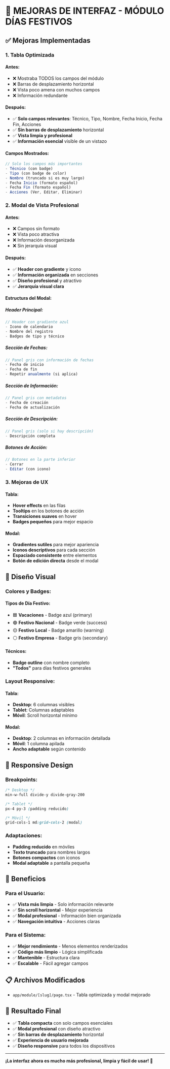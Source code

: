 # 🎨 MEJORAS DE INTERFAZ - MÓDULO DÍAS FESTIVOS

## ✅ Mejoras Implementadas

### 1. **Tabla Optimizada**

#### **Antes:**
- ❌ Mostraba TODOS los campos del módulo
- ❌ Barras de desplazamiento horizontal
- ❌ Vista poco amena con muchos campos
- ❌ Información redundante

#### **Después:**
- ✅ **Solo campos relevantes**: Técnico, Tipo, Nombre, Fecha Inicio, Fecha Fin, Acciones
- ✅ **Sin barras de desplazamiento** horizontal
- ✅ **Vista limpia y profesional**
- ✅ **Información esencial** visible de un vistazo

#### **Campos Mostrados:**
```typescript
// Solo los campos más importantes
- Técnico (con badge)
- Tipo (con badge de color)
- Nombre (truncado si es muy largo)
- Fecha Inicio (formato español)
- Fecha Fin (formato español)
- Acciones (Ver, Editar, Eliminar)
```

### 2. **Modal de Vista Profesional**

#### **Antes:**
- ❌ Campos sin formato
- ❌ Vista poco atractiva
- ❌ Información desorganizada
- ❌ Sin jerarquía visual

#### **Después:**
- ✅ **Header con gradiente** y icono
- ✅ **Información organizada** en secciones
- ✅ **Diseño profesional** y atractivo
- ✅ **Jerarquía visual clara**

#### **Estructura del Modal:**

##### **Header Principal:**
```typescript
// Header con gradiente azul
- Icono de calendario
- Nombre del registro
- Badges de tipo y técnico
```

##### **Sección de Fechas:**
```typescript
// Panel gris con información de fechas
- Fecha de inicio
- Fecha de fin
- Repetir anualmente (si aplica)
```

##### **Sección de Información:**
```typescript
// Panel gris con metadatos
- Fecha de creación
- Fecha de actualización
```

##### **Sección de Descripción:**
```typescript
// Panel gris (solo si hay descripción)
- Descripción completa
```

##### **Botones de Acción:**
```typescript
// Botones en la parte inferior
- Cerrar
- Editar (con icono)
```

### 3. **Mejoras de UX**

#### **Tabla:**
- **Hover effects** en las filas
- **Tooltips** en los botones de acción
- **Transiciones suaves** en hover
- **Badges pequeños** para mejor espacio

#### **Modal:**
- **Gradientes sutiles** para mejor apariencia
- **Iconos descriptivos** para cada sección
- **Espaciado consistente** entre elementos
- **Botón de edición directa** desde el modal

## 🎨 Diseño Visual

### **Colores y Badges:**

#### **Tipos de Día Festivo:**
- 🟦 **Vacaciones** - Badge azul (primary)
- 🟢 **Festivo Nacional** - Badge verde (success)
- 🟡 **Festivo Local** - Badge amarillo (warning)
- ⚪ **Festivo Empresa** - Badge gris (secondary)

#### **Técnicos:**
- **Badge outline** con nombre completo
- **"Todos"** para días festivos generales

### **Layout Responsive:**

#### **Tabla:**
- **Desktop**: 6 columnas visibles
- **Tablet**: Columnas adaptables
- **Móvil**: Scroll horizontal mínimo

#### **Modal:**
- **Desktop**: 2 columnas en información detallada
- **Móvil**: 1 columna apilada
- **Ancho adaptable** según contenido

## 📱 Responsive Design

### **Breakpoints:**
```css
/* Desktop */
min-w-full divide-y divide-gray-200

/* Tablet */
px-4 py-3 (padding reducido)

/* Móvil */
grid-cols-1 md:grid-cols-2 (modal)
```

### **Adaptaciones:**
- **Padding reducido** en móviles
- **Texto truncado** para nombres largos
- **Botones compactos** con iconos
- **Modal adaptable** a pantalla pequeña

## 🚀 Beneficios

### **Para el Usuario:**
- ✅ **Vista más limpia** - Solo información relevante
- ✅ **Sin scroll horizontal** - Mejor experiencia
- ✅ **Modal profesional** - Información bien organizada
- ✅ **Navegación intuitiva** - Acciones claras

### **Para el Sistema:**
- ✅ **Mejor rendimiento** - Menos elementos renderizados
- ✅ **Código más limpio** - Lógica simplificada
- ✅ **Mantenible** - Estructura clara
- ✅ **Escalable** - Fácil agregar campos

## 📋 Archivos Modificados

- `app/module/[slug]/page.tsx` - Tabla optimizada y modal mejorado

## 🎯 Resultado Final

- ✅ **Tabla compacta** con solo campos esenciales
- ✅ **Modal profesional** con diseño atractivo
- ✅ **Sin barras de desplazamiento** horizontal
- ✅ **Experiencia de usuario mejorada**
- ✅ **Diseño responsive** para todos los dispositivos

---

**¡La interfaz ahora es mucho más profesional, limpia y fácil de usar! 🎉**
